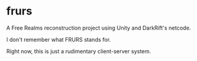 # frurs
A Free Realms reconstruction project using Unity and DarkRift's netcode.

I don't remember what FRURS stands for.

Right now, this is just a rudimentary client-server system.
